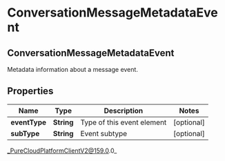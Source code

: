 # ConversationMessageMetadataEvent

## ConversationMessageMetadataEvent
Metadata information about a message event.

## Properties

|Name | Type | Description | Notes|
|------------ | ------------- | ------------- | -------------|
| **eventType** | **String** | Type of this event element | [optional] |
| **subType** | **String** | Event subtype | [optional] |



_PureCloudPlatformClientV2@159.0.0_
